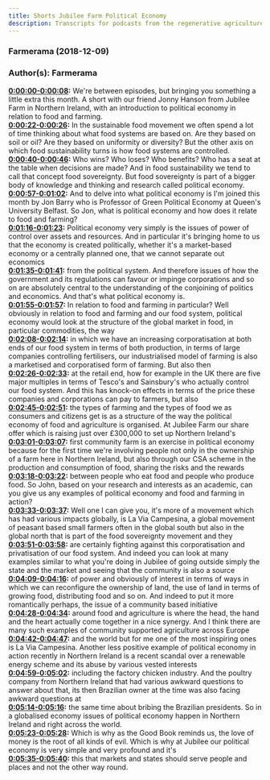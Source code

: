 ```yaml
---
title: Shorts Jubilee Farm Political Economy
description: Transcripts for podcasts from the regenerative agriculture space. Search and find episodes and timestamps.
---
```


### Farmerama  (2018-12-09)  
### Author(s): Farmerama  

**[0:00:00-0:00:08](https://soundcloud.com/farmerama-radio/shorts-jubilee-farm-political-economy#t=0:00:00):**  We're between episodes, but bringing you something a little extra this month. A short with our  friend Jonny Hanson from Jubilee Farm in Northern Ireland, with an introduction to political  economy in relation to food and farming.  
**[0:00:22-0:00:26](https://soundcloud.com/farmerama-radio/shorts-jubilee-farm-political-economy#t=0:00:22):**  In the sustainable food movement we often spend a lot of time thinking about what food  systems are based on. Are they based on soil or oil? Are they based on uniformity or diversity?  But the other axis on which food sustainability turns is how food systems are controlled.  
**[0:00:40-0:00:46](https://soundcloud.com/farmerama-radio/shorts-jubilee-farm-political-economy#t=0:00:40):**  Who wins? Who loses? Who benefits? Who has a seat at the table when decisions are made?  And in food sustainability we tend to call that concept food sovereignty. But food sovereignty  is part of a bigger body of knowledge and thinking and research called political economy.  
**[0:00:57-0:01:02](https://soundcloud.com/farmerama-radio/shorts-jubilee-farm-political-economy#t=0:00:57):**  And to delve into what political economy is I'm joined this month by Jon Barry who is  Professor of Green Political Economy at Queen's University Belfast.  So Jon, what is political economy and how does it relate to food and farming?  
**[0:01:16-0:01:23](https://soundcloud.com/farmerama-radio/shorts-jubilee-farm-political-economy#t=0:01:16):**  Political economy very simply is the issues of power of control over assets and resources.  And in particular it's bringing home to us that the economy is created politically, whether  it's a market-based economy or a centrally planned one, that we cannot separate out economics  
**[0:01:35-0:01:41](https://soundcloud.com/farmerama-radio/shorts-jubilee-farm-political-economy#t=0:01:35):**  from the political system. And therefore issues of how the government and its regulations  can favour or impinge corporations and so on are absolutely central to the understanding  of the conjoining of politics and economics. And that's what political economy is.  
**[0:01:55-0:01:57](https://soundcloud.com/farmerama-radio/shorts-jubilee-farm-political-economy#t=0:01:55):**  In relation to food and farming in particular?  Well obviously in relation to food and farming and our food system, political economy would  look at the structure of the global market in food, in particular commodities, the way  
**[0:02:08-0:02:14](https://soundcloud.com/farmerama-radio/shorts-jubilee-farm-political-economy#t=0:02:08):**  in which we have an increasing corporatisation at both ends of our food system in terms of  both production, in terms of large companies controlling fertilisers, our industrialised  model of farming is also a marketised and corporatised form of farming. But also then  
**[0:02:26-0:02:33](https://soundcloud.com/farmerama-radio/shorts-jubilee-farm-political-economy#t=0:02:26):**  at the retail end, how for example in the UK there are five major multiples in terms  of Tesco's and Sainsbury's who actually control our food system. And this has knock-on effects  in terms of the price these companies and corporations can pay to farmers, but also  
**[0:02:45-0:02:51](https://soundcloud.com/farmerama-radio/shorts-jubilee-farm-political-economy#t=0:02:45):**  the types of farming and the types of food we as consumers and citizens get is as a structure  of the way the political economy of food and agriculture is organised.  At Jubilee Farm our share offer which is raising just over £300,000 to set up Northern Ireland's  
**[0:03:01-0:03:07](https://soundcloud.com/farmerama-radio/shorts-jubilee-farm-political-economy#t=0:03:01):**  first community farm is an exercise in political economy because for the first time we're involving  people not only in the ownership of a farm here in Northern Ireland, but also through  our CSA scheme in the production and consumption of food, sharing the risks and the rewards  
**[0:03:18-0:03:22](https://soundcloud.com/farmerama-radio/shorts-jubilee-farm-political-economy#t=0:03:18):**  between people who eat food and people who produce food.  So John, based on your research and interests as an academic, can you give us any examples  of political economy and food and farming in action?  
**[0:03:33-0:03:37](https://soundcloud.com/farmerama-radio/shorts-jubilee-farm-political-economy#t=0:03:33):**  Well one I can give you, it's more of a movement which has had various impacts globally, is  La Via Campesina, a global movement of peasant based small farmers often in the global south  but also in the global north that is part of the food sovereignty movement and they  
**[0:03:51-0:03:58](https://soundcloud.com/farmerama-radio/shorts-jubilee-farm-political-economy#t=0:03:51):**  are certainly fighting against this corporatisation and privatisation of our food system.  And indeed you can look at many examples similar to what you're doing in Jubilee of going  outside simply the state and the market and seeing that the community is also a source  
**[0:04:09-0:04:16](https://soundcloud.com/farmerama-radio/shorts-jubilee-farm-political-economy#t=0:04:09):**  of power and obviously of interest in terms of ways in which we can reconfigure the ownership  of land, the use of land in terms of growing food, distributing food and so on.  And indeed to put it more romantically perhaps, the issue of a community based initiative  
**[0:04:28-0:04:34](https://soundcloud.com/farmerama-radio/shorts-jubilee-farm-political-economy#t=0:04:28):**  around food and agriculture is where the head, the hand and the heart actually come together  in a nice synergy.  And I think there are many such examples of community supported agriculture across Europe  
**[0:04:42-0:04:47](https://soundcloud.com/farmerama-radio/shorts-jubilee-farm-political-economy#t=0:04:42):**  and the world but for me one of the most inspiring ones is La Via Campesina.  Another less positive example of political economy in action recently in Northern Ireland  is a recent scandal over a renewable energy scheme and its abuse by various vested interests  
**[0:04:59-0:05:02](https://soundcloud.com/farmerama-radio/shorts-jubilee-farm-political-economy#t=0:04:59):**  including the factory chicken industry.  And the poultry company from Northern Ireland that had various awkward questions to answer  about that, its then Brazilian owner at the time was also facing awkward questions at  
**[0:05:14-0:05:16](https://soundcloud.com/farmerama-radio/shorts-jubilee-farm-political-economy#t=0:05:14):**  the same time about bribing the Brazilian presidents.  So in a globalised economy issues of political economy happen in Northern Ireland and right  across the world.  
**[0:05:23-0:05:28](https://soundcloud.com/farmerama-radio/shorts-jubilee-farm-political-economy#t=0:05:23):**  Which is why as the Good Book reminds us, the love of money is the root of all kinds  of evil.  Which is why at Jubilee our political economy is very simple and very profound and it's  
**[0:05:35-0:05:40](https://soundcloud.com/farmerama-radio/shorts-jubilee-farm-political-economy#t=0:05:35):**  this that markets and states should serve people and places and not the other way round.  